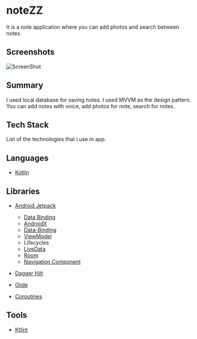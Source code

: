 # noteZZ

It is a note application where you can add photos and search between notes.

## Screenshots

![ScreenShot](https://media.giphy.com/media/UmrtT0hFvh5f43dpjy/giphy-downsized-large.gif)

## Summary

I used local database for saving notes. 
I used MVVM as the design pattern.
You can add notes with voice, add photos for note, search for notes. 

## Tech Stack

List of the technologies that i use in app.

Languages
---------

- [Kotlin](https://kotlinlang.org)

Libraries
---------

- [Android Jetpack](https://developer.android.com/jetpack/)
  - [Data Binding](https://developer.android.com/topic/libraries/data-binding)
  - [AndroidX](https://developer.android.com/jetpack/androidx)
  - [Data-Binding](https://developer.android.com/topic/libraries/data-binding)
  - [ViewModel](https://developer.android.com/topic/libraries/architecture/viewmodel) 
  - Lifecycles
  - [LiveData](https://developer.android.com/topic/libraries/architecture/livedata)
  - [Room](https://developer.android.com/training/data-storage/room)
  - [Navigation Component](https://developer.android.com/guide/navigation/navigation-getting-started)

- [Dagger Hilt](https://developer.android.com/training/dependency-injection/hilt-android)
- [Glide](https://github.com/bumptech/glide)
- [Coroutines](https://kotlinlang.org/docs/reference/coroutines-overview.html)

Tools
-----
- [Ktlint](https://github.com/pinterest/ktlint)
